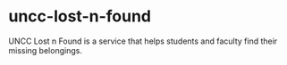 # uncc-lost-n-found
UNCC Lost n Found is a service that helps students and faculty find their missing belongings.
